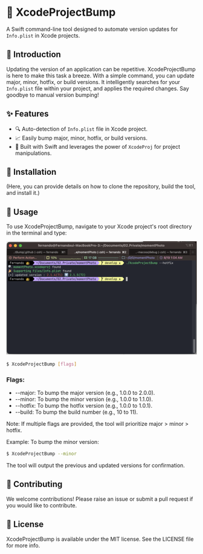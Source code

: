 # 🚀 XcodeProjectBump

A Swift command-line tool designed to automate version updates for `Info.plist` in Xcode projects.

## 🌟 Introduction

Updating the version of an application can be repetitive. XcodeProjectBump is here to make this task a breeze. With a simple command, you can update major, minor, hotfix, or build versions. It intelligently searches for your `Info.plist` file within your project, and applies the required changes. Say goodbye to manual version bumping!

## ✨ Features

- 🔍 Auto-detection of `Info.plist` file in Xcode project.
- 📈 Easily bump major, minor, hotfix, or build versions.
- 🍏 Built with Swift and leverages the power of `XcodeProj` for project manipulations.

## 💽 Installation

(Here, you can provide details on how to clone the repository, build the tool, and install it.)

## 📖 Usage

To use XcodeProjectBump, navigate to your Xcode project's root directory in the terminal and type:

![](.github/images/screenshot.png)

```bash
$ XcodeProjectBump [flags]
```

### Flags:

- --major: To bump the major version (e.g., 1.0.0 to 2.0.0).
- --minor: To bump the minor version (e.g., 1.0.0 to 1.1.0).
- --hotfix: To bump the hotfix version (e.g., 1.0.0 to 1.0.1).
- --build: To bump the build number (e.g., 10 to 11).

 Note: If multiple flags are provided, the tool will prioritize major > minor > hotfix.

Example:
To bump the minor version:

```bash 
$ XcodeProjectBump --minor
```

The tool will output the previous and updated versions for confirmation.

## 🤝 Contributing

We welcome contributions! Please raise an issue or submit a pull request if you would like to contribute.

## 📜 License

XcodeProjectBump is available under the MIT license. See the LICENSE file for more info.


